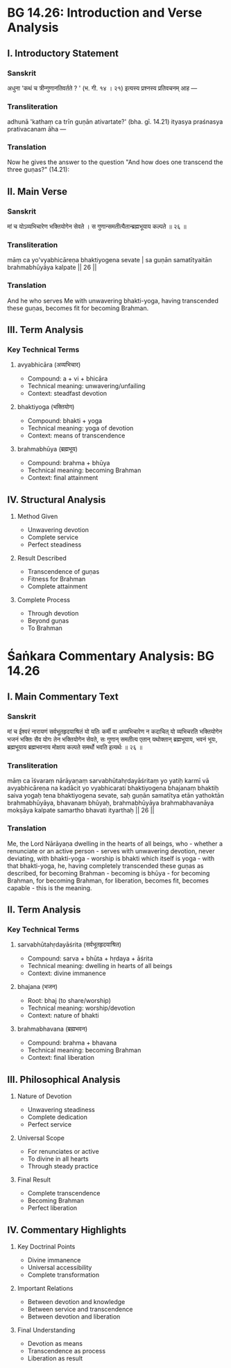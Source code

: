 # BG 14.26: Introduction and Verse Analysis

## I. Introductory Statement

### Sanskrit
अधुना 'कथं च त्रीन्गुणानतिवर्तते ? ' (भ. गी. १४ । २१) इत्यस्य प्रश्नस्य प्रतिवचनम् आह —

### Transliteration
adhunā 'kathaṃ ca trīn guṇān ativartate?' (bha. gī. 14.21) ityasya praśnasya prativacanam āha —

### Translation
Now he gives the answer to the question "And how does one transcend the three guṇas?" (14.21):

## II. Main Verse

### Sanskrit
मां च योऽव्यभिचारेण भक्तियोगेन सेवते ।
स गुणान्समतीत्यैतान्ब्रह्मभूयाय कल्पते ॥ २६ ॥

### Transliteration
māṃ ca yo'vyabhicāreṇa bhaktiyogena sevate |
sa guṇān samatītyaitān brahmabhūyāya kalpate || 26 ||

### Translation
And he who serves Me with unwavering bhakti-yoga, having transcended these guṇas, becomes fit for becoming Brahman.

## III. Term Analysis

### Key Technical Terms
1. avyabhicāra (अव्यभिचार)
   - Compound: a + vi + bhicāra
   - Technical meaning: unwavering/unfailing
   - Context: steadfast devotion

2. bhaktiyoga (भक्तियोग)
   - Compound: bhakti + yoga
   - Technical meaning: yoga of devotion
   - Context: means of transcendence

3. brahmabhūya (ब्रह्मभूय)
   - Compound: brahma + bhūya
   - Technical meaning: becoming Brahman
   - Context: final attainment

## IV. Structural Analysis

1. Method Given
   - Unwavering devotion
   - Complete service
   - Perfect steadiness

2. Result Described
   - Transcendence of guṇas
   - Fitness for Brahman
   - Complete attainment

3. Complete Process
   - Through devotion
   - Beyond guṇas
   - To Brahman

# Śaṅkara Commentary Analysis: BG 14.26

## I. Main Commentary Text

### Sanskrit
मां च ईश्वरं नारायणं सर्वभूतहृदयाश्रितं यो यतिः कर्मी वा अव्यभिचारेण न कदाचित् यो व्यभिचरति भक्तियोगेन भजनं भक्तिः सैव योगः तेन भक्तियोगेन सेवते, सः गुणान् समतीत्य एतान् यथोक्तान् ब्रह्मभूयाय, भवनं भूयः, ब्रह्मभूयाय ब्रह्मभवनाय मोक्षाय कल्पते समर्थो भवति इत्यर्थः ॥ २६ ॥

### Transliteration
māṃ ca īśvaraṃ nārāyaṇaṃ sarvabhūtahṛdayāśritaṃ yo yatiḥ karmī vā avyabhicāreṇa na kadācit yo vyabhicarati bhaktiyogena bhajanaṃ bhaktiḥ saiva yogaḥ tena bhaktiyogena sevate, saḥ guṇān samatītya etān yathoktān brahmabhūyāya, bhavanaṃ bhūyaḥ, brahmabhūyāya brahmabhavanāya mokṣāya kalpate samartho bhavati ityarthaḥ || 26 ||

### Translation
Me, the Lord Nārāyaṇa dwelling in the hearts of all beings, who - whether a renunciate or an active person - serves with unwavering devotion, never deviating, with bhakti-yoga - worship is bhakti which itself is yoga - with that bhakti-yoga, he, having completely transcended these guṇas as described, for becoming Brahman - becoming is bhūya - for becoming Brahman, for becoming Brahman, for liberation, becomes fit, becomes capable - this is the meaning.

## II. Term Analysis

### Key Technical Terms
1. sarvabhūtahṛdayāśrita (सर्वभूतहृदयाश्रित)
   - Compound: sarva + bhūta + hṛdaya + āśrita
   - Technical meaning: dwelling in hearts of all beings
   - Context: divine immanence

2. bhajana (भजन)
   - Root: bhaj (to share/worship)
   - Technical meaning: worship/devotion
   - Context: nature of bhakti

3. brahmabhavana (ब्रह्मभवन)
   - Compound: brahma + bhavana
   - Technical meaning: becoming Brahman
   - Context: final liberation

## III. Philosophical Analysis

1. Nature of Devotion
   - Unwavering steadiness
   - Complete dedication
   - Perfect service

2. Universal Scope
   - For renunciates or active
   - To divine in all hearts
   - Through steady practice

3. Final Result
   - Complete transcendence
   - Becoming Brahman
   - Perfect liberation

## IV. Commentary Highlights

1. Key Doctrinal Points
   - Divine immanence
   - Universal accessibility
   - Complete transformation

2. Important Relations
   - Between devotion and knowledge
   - Between service and transcendence
   - Between devotion and liberation

3. Final Understanding
   - Devotion as means
   - Transcendence as process
   - Liberation as result
